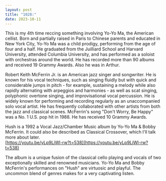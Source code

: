 ```yaml
---
layout: post
title: "1028:"
date: 2023-10-11
---
```


This is my 4th time reccing something involving Yo-Yo Ma, the American cellist. Born and partially raised in Paris to Chinese parents and educated in New York City, Yo-Yo Ma was a child prodigy, performing from the age of four and a half. He graduated from the Juilliard School and Harvard University, attended Columbia University, and has performed as a soloist with orchestras around the world. He has recorded more than 90 albums and received 19 Grammy Awards. Also he was in Arthur.

Robert Keith McFerrin Jr. is an American jazz singer and songwriter. He is known for his vocal techniques, such as singing fluidly but with quick and considerable jumps in pitch \- for example, sustaining a melody while also rapidly alternating with arpeggios and harmonies \- as well as scat singing, polyphonic overtone singing, and improvisational vocal percussion. He is widely known for performing and recording regularly as an unaccompanied solo vocal artist. He has frequently collaborated with other artists from both the jazz and classical scenes. McFerrin's song "Don't Worry, Be Happy" was a No. 1 U.S. pop hit in 1988\. He has received 10 Grammy Awards.

Hush is a 1992 a Vocal Jazz/Chamber Music album by Yo-Yo Ma & Bobby McFerrin. It could also be described as Classical Crossover, which I'll talk more about later.  
[https://youtu.be/yLp9LiWl-rw?t=538](https://youtu.be/yLp9LiWl-rw?t=538)

The album is a unique fusion of the classical cello playing and vocals of two exceptionally skilled and renowned musicians. Yo-Yo Ma and Bobby McFerrin's performances on "Hush" are virtuosic and playful. The uncommon blend of genres makes for a very captivating listen.
